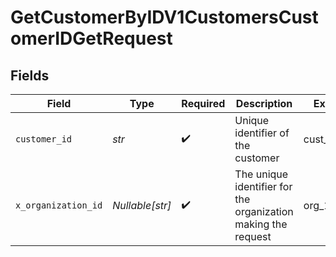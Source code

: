 # GetCustomerByIDV1CustomersCustomerIDGetRequest


## Fields

| Field                                                         | Type                                                          | Required                                                      | Description                                                   | Example                                                       |
| ------------------------------------------------------------- | ------------------------------------------------------------- | ------------------------------------------------------------- | ------------------------------------------------------------- | ------------------------------------------------------------- |
| `customer_id`                                                 | *str*                                                         | :heavy_check_mark:                                            | Unique identifier of the customer                             | cust_abc123                                                   |
| `x_organization_id`                                           | *Nullable[str]*                                               | :heavy_check_mark:                                            | The unique identifier for the organization making the request | org_12345                                                     |